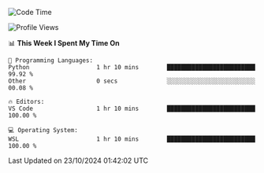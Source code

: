 <!--START_SECTION:waka-->
![Code Time](http://img.shields.io/badge/Code%20Time-733%20hrs%203%20mins-blue)

![Profile Views](http://img.shields.io/badge/Profile%20Views-2-blue)

📊 **This Week I Spent My Time On** 

```text
💬 Programming Languages: 
Python                   1 hr 10 mins        █████████████████████████   99.92 % 
Other                    0 secs              ░░░░░░░░░░░░░░░░░░░░░░░░░   00.08 % 

🔥 Editors: 
VS Code                  1 hr 10 mins        █████████████████████████   100.00 % 

💻 Operating System: 
WSL                      1 hr 10 mins        █████████████████████████   100.00 % 
```


 Last Updated on 23/10/2024 01:42:02 UTC
<!--END_SECTION:waka-->
